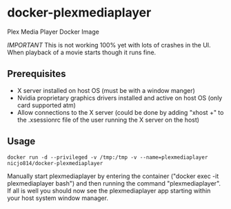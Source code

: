 # docker-plexmediaplayer
Plex Media Player Docker Image

*IMPORTANT* This is not working 100% yet with lots of crashes in the UI. When playback of a movie starts though it runs fine.

## Prerequisites
* X server installed on host OS (must be with a window manger)
* Nvidia proprietary graphics drivers installed and active on host OS (only card supported atm)
* Allow connections to the X server (could be done by adding "xhost +" to the .xsessionrc file of the user running the X server on the host)

## Usage
```
docker run -d --privileged -v /tmp:/tmp -v --name=plexmediaplayer nicjo814/docker-plexmediaplayer
```
Manually start plexmediaplayer by entering the container ("docker exec -it plexmediaplayer bash") and then running the command "plexmediaplayer". If all is well you should now see the plexmediaplayer app starting within your host system window manager.
